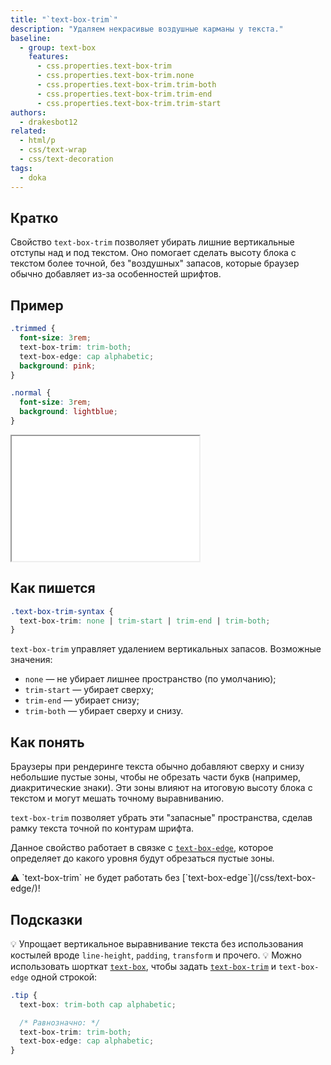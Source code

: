 ```yaml
---
title: "`text-box-trim`"
description: "Удаляем некрасивые воздушные карманы у текста."
baseline:
  - group: text-box
    features:
      - css.properties.text-box-trim
      - css.properties.text-box-trim.none
      - css.properties.text-box-trim.trim-both
      - css.properties.text-box-trim.trim-end
      - css.properties.text-box-trim.trim-start
authors:
  - drakesbot12
related:
  - html/p
  - css/text-wrap
  - css/text-decoration
tags:
  - doka
---
```


## Кратко

Свойство `text-box-trim` позволяет убирать лишние вертикальные отступы над и под текстом. Оно помогает сделать высоту блока с текстом более точной, без "воздушных" запасов, которые браузер обычно добавляет из-за особенностей шрифтов.

## Пример

```css
.trimmed {
  font-size: 3rem;
  text-box-trim: trim-both;
  text-box-edge: cap alphabetic;
  background: pink;
}

.normal {
  font-size: 3rem;
  background: lightblue;
}
```

<iframe title="Сравнение текста с использованием text-box-trim и без" src="demos/basic/" height="200"></iframe>

## Как пишется

```css
.text-box-trim-syntax {
  text-box-trim: none | trim-start | trim-end | trim-both;
}
```

`text-box-trim` управляет удалением вертикальных запасов. Возможные значения:

- `none` — не убирает лишнее пространство (по умолчанию);
- `trim-start` — убирает сверху;
- `trim-end` — убирает снизу;
- `trim-both` — убирает сверху и снизу.

## Как понять

Браузеры при рендеринге текста обычно добавляют сверху и снизу небольшие пустые зоны, чтобы не обрезать части букв (например, диакритические знаки). Эти зоны влияют на итоговую высоту блока с текстом и могут мешать точному выравниванию.

`text-box-trim` позволяет убрать эти "запасные" пространства, сделав рамку текста точной по контурам шрифта.

Данное свойство работает в связке с [`text-box-edge`](/css/text-box-edge/), которое определяет до какого уровня будут обрезаться пустые зоны.

<aside>
    ⚠️ `text-box-trim` не будет работать без [`text-box-edge`](/css/text-box-edge/)!
</aside>

## Подсказки

💡 Упрощает вертикальное выравнивание текста без использования костылей вроде `line-height`, `padding`, `transform` и прочего.
💡 Можно использовать шорткат [`text-box`](css/text-box/), чтобы задать [`text-box-trim`](css/text-box-trim/) и `text-box-edge` одной строкой:

```css
.tip {
  text-box: trim-both cap alphabetic;

  /* Равнозначно: */
  text-box-trim: trim-both;
  text-box-edge: cap alphabetic;
}
```
